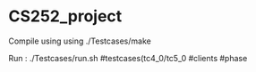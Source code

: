 # CS252_project
Compile using using ./Testcases/make

Run : ./Testcases/run.sh #testcases(tc4_0/tc5_0 #clients #phase
